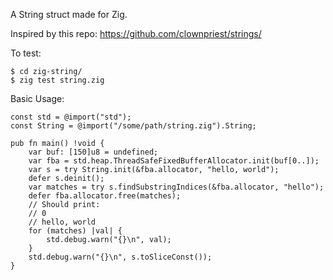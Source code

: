 
A String struct made for Zig.

Inspired by this repo: https://github.com/clownpriest/strings/

To test:
```
$ cd zig-string/
$ zig test string.zig
```

Basic Usage:
```zig
const std = @import("std");
const String = @import("/some/path/string.zig").String;

pub fn main() !void {
    var buf: [150]u8 = undefined;
    var fba = std.heap.ThreadSafeFixedBufferAllocator.init(buf[0..]);
    var s = try String.init(&fba.allocator, "hello, world");
    defer s.deinit();
    var matches = try s.findSubstringIndices(&fba.allocator, "hello");
    defer fba.allocator.free(matches);
    // Should print:
    // 0
    // hello, world
    for (matches) |val| {
        std.debug.warn("{}\n", val);
    }
    std.debug.warn("{}\n", s.toSliceConst());
}
```
